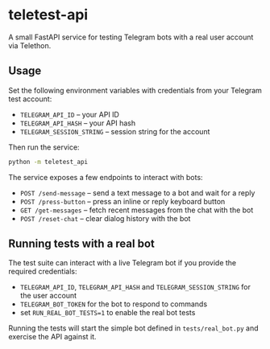 # teletest-api

A small FastAPI service for testing Telegram bots with a real user account via Telethon.

## Usage

Set the following environment variables with credentials from your Telegram test account:

- `TELEGRAM_API_ID` – your API ID
- `TELEGRAM_API_HASH` – your API hash
- `TELEGRAM_SESSION_STRING` – session string for the account

Then run the service:

```bash
python -m teletest_api
```

The service exposes a few endpoints to interact with bots:

- `POST /send-message` – send a text message to a bot and wait for a reply
- `POST /press-button` – press an inline or reply keyboard button
- `GET /get-messages` – fetch recent messages from the chat with the bot
- `POST /reset-chat` – clear dialog history with the bot

## Running tests with a real bot

The test suite can interact with a live Telegram bot if you provide the required credentials:

- `TELEGRAM_API_ID`, `TELEGRAM_API_HASH` and `TELEGRAM_SESSION_STRING` for the user account
- `TELEGRAM_BOT_TOKEN` for the bot to respond to commands
- set `RUN_REAL_BOT_TESTS=1` to enable the real bot tests

Running the tests will start the simple bot defined in `tests/real_bot.py` and exercise the API against it.
